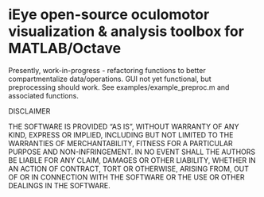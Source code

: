 # iEye open-source oculomotor visualization & analysis toolbox for MATLAB/Octave

Presently, work-in-progress - refactoring functions to better compartmentalize data/operations. GUI not yet functional, but preprocessing should work. See examples/example_preproc.m and associated functions.






DISCLAIMER

THE SOFTWARE IS PROVIDED “AS IS”, WITHOUT WARRANTY OF ANY KIND, EXPRESS OR IMPLIED, INCLUDING BUT NOT LIMITED TO THE WARRANTIES OF MERCHANTABILITY, FITNESS FOR A PARTICULAR PURPOSE AND NON-INFRINGEMENT. IN NO EVENT SHALL THE AUTHORS BE LIABLE FOR ANY CLAIM, DAMAGES OR OTHER LIABILITY, WHETHER IN AN ACTION OF CONTRACT, TORT OR OTHERWISE, ARISING FROM, OUT OF OR IN CONNECTION WITH THE SOFTWARE OR THE USE OR OTHER DEALINGS IN THE SOFTWARE.
